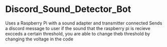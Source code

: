 # Discord_Sound_Detector_Bot
Uses a Raspberry Pi with a sound adapter and transmitter connected
Sends a discord message to user if the sound that the raspberry pi is recieve excceds a certain threshold, you are able to change theb threshold by changing the voltage in the code

